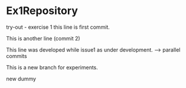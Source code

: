 # Ex1Repository
try-out - exercise 1
this line is first commit.

This is another line (commit 2)


This line was developed while issue1 as under development. --> parallel commits

This is a new branch for experiments.

new dummy